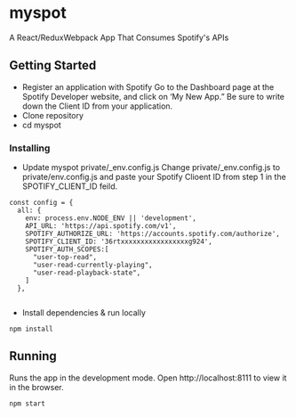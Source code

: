 # myspot

A React/ReduxWebpack App That Consumes Spotify's APIs

## Getting Started

- Register an application with Spotify
Go to the Dashboard page at the Spotify Developer website, and click on ‘My New App.” Be sure to write down the Client ID from your application.
- Clone repository
- cd myspot

### Installing

-  Update myspot private/_env.config.js
Change private/_env.config.js to private/env.config.js and paste your Spotify Clioent ID from step 1 in the SPOTIFY_CLIENT_ID feild.
```
const config = {
  all: {
    env: process.env.NODE_ENV || 'development',
    API_URL: 'https://api.spotify.com/v1',
    SPOTIFY_AUTHORIZE_URL: 'https://accounts.spotify.com/authorize',
    SPOTIFY_CLIENT_ID: '36rtxxxxxxxxxxxxxxxxxg924',
    SPOTIFY_AUTH_SCOPES:[
      "user-top-read",
      "user-read-currently-playing",
      "user-read-playback-state",
    ]
  },
  
```
- Install dependencies & run locally

```
npm install
```

## Running

Runs the app in the development mode.
Open http://localhost:8111 to view it in the browser.

```
npm start
```



